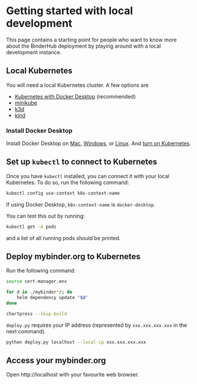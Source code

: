 # Getting started with local development

This page contains a starting point for people who want to know more about the BinderHub deployment by playing around with a local development instance.

## Local Kubernetes

You will need a local Kubernetes cluster. A few options are

- [Kubernetes with Docker Desktop](https://docs.docker.com/desktop/features/kubernetes/) (recommended)
- [minikube](https://minikube.sigs.k8s.io/docs/)
- [k3d](https://k3d.io/stable/)
- [kind](https://kind.sigs.k8s.io/)

### Install Docker Desktop

Install Docker Desktop on [Mac](https://docs.docker.com/desktop/setup/install/mac-install/), [Windows](https://docs.docker.com/desktop/setup/install/windows-install/), or [Linux](https://docs.docker.com/desktop/setup/install/linux/). And [turn on Kubernetes](https://docs.docker.com/desktop/features/kubernetes/#install-and-turn-on-kubernetes).

## Set up `kubectl` to connect to Kubernetes

Once you have `kubectl` installed, you can connect it with your local Kubernetes.
To do so, run the following command:

```bash
kubectl config use-context k8s-context-name
```

If using Docker Desktop, `k8s-context-name` is `docker-desktop`.

You can test this out by running:

```bash
kubectl get -A pods
```

and a list of all running pods should be printed.

## Deploy mybinder.org to Kubernetes

Run the following command:

```bash
source cert-manager.env
```

```bash
for d in ./mybinder*/; do
    helm dependency update "$d"
done
```

```bash
chartpress --skip-build
```

`deploy.py` requires your IP address (represented by `xxx.xxx.xxx.xxx` in the next command).

```bash
python deploy.py localhost --local-ip xxx.xxx.xxx.xxx
```

## Access your mybinder.org

Open http://localhost with your favourite web browser.
